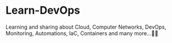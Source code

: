# Learn-DevOps

Learning and sharing about Cloud, Computer Networks, DevOps, Monitoring, Automations, IaC, Containers and many more...😶‍🌫️
